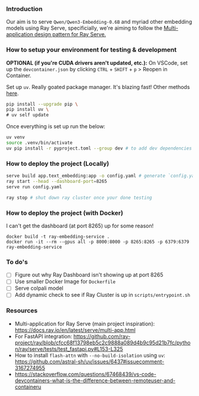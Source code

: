### Introduction

Our aim is to serve `Qwen/Qwen3-Embedding-0.6B` and myriad other embedding models using Ray Serve, specificially, we're aiming to follow the [Multi-application design pattern for Ray Serve.](https://docs.ray.io/en/latest/serve/multi-app.html)

### How to setup your environment for testing & development
**OPTIONAL (if you're CUDA drivers aren't updated, etc.):** On VSCode, set up the `devcontainer.json` by clicking `CTRL` + `SHIFT` + `p` > Reopen in Container.

Set up `uv`. Really goated package manager. It's blazing fast! Other methods [here]((https://docs.astral.sh/uv/getting-started/installation/#installation-methods)).

```bash
pip install --upgrade pip \
pip install uv \
# uv self update
```

Once everything is set up run the below:

```bash
uv venv
source .venv/bin/activate
uv pip install -r pyproject.toml --group dev # to add dev dependencies
```

### How to deploy the project (Locally)

```bash
serve build app.text_embedding:app -o config.yaml # generate `config.yaml` (if you haven't)
ray start --head --dashboard-port=8265
serve run config.yaml

ray stop # shut down ray cluster once your done testing
```

### How to deploy the project (with Docker)
I can't get the dashboard (at port 8265) up for some reason!

```
docker build -t ray-embedding-service .
docker run -it --rm --gpus all -p 8000:8000 -p 8265:8265 -p 6379:6379 ray-embedding-service
```

### To do's
- [ ] Figure out why Ray Dashboard isn't showing up at port 8265
- [ ] Use smaller Docker Image for `Dockerfile`
- [ ] Serve colpali model
- [ ] Add dynamic check to see if Ray Cluster is up in `scripts/entrypoint.sh`

### Resources

- Multi-application for Ray Serve (main project inspiration): https://docs.ray.io/en/latest/serve/multi-app.html
- For FastAPI integration: https://github.com/ray-project/ray/blob/cfcc68f13798eb5c2c9888a089d4b9c95d21b7fc/python/ray/serve/tests/test_fastapi.py#L153-L325
- How to install `flash-attn` with `--no-build-isolation` using `uv`: https://github.com/astral-sh/uv/issues/6437#issuecomment-3167274955
- https://stackoverflow.com/questions/67468439/vs-code-devcontainers-what-is-the-difference-between-remoteuser-and-containeru